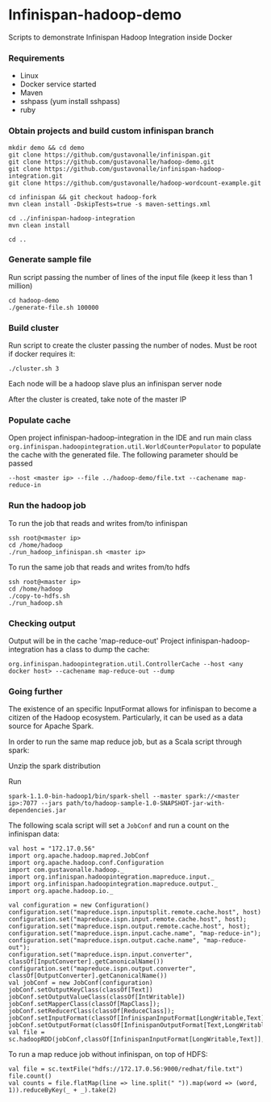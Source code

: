 # Infinispan-hadoop-demo


Scripts to demonstrate Infinispan Hadoop Integration inside Docker

### Requirements

* Linux
* Docker service started
* Maven
* sshpass (yum install sshpass)
* ruby

### Obtain projects and build custom infinispan branch


```
mkdir demo && cd demo
git clone https://github.com/gustavonalle/infinispan.git
git clone https://github.com/gustavonalle/hadoop-demo.git
git clone https://github.com/gustavonalle/infinispan-hadoop-integration.git
git clone https://github.com/gustavonalle/hadoop-wordcount-example.git

cd infinispan && git checkout hadoop-fork
mvn clean install -DskipTests=true -s maven-settings.xml

cd ../infinispan-hadoop-integration
mvn clean install

cd ..

```

### Generate sample file

Run script passing the number of lines of the input file (keep it less than 1 million)

```
cd hadoop-demo
./generate-file.sh 100000
```

### Build cluster

Run script to create the cluster passing the number of nodes. Must be root if docker requires it:

```./cluster.sh 3``` 

Each node will be a hadoop slave plus an infinispan server node

After the cluster is created, take note of the master IP

### Populate cache

Open project infinispan-hadoop-integration in the IDE and run main class ```org.infinispan.hadoopintegration.util.WorldCounterPopulator``` to populate the cache with the generated file. The following parameter should be passed

``` --host <master ip> --file ../hadoop-demo/file.txt --cachename map-reduce-in ```

### Run the hadoop job

To run the job that reads and writes from/to infinispan

``` 
ssh root@<master ip>
cd /home/hadoop
./run_hadoop_infinispan.sh <master ip>
```

To run the same job that reads and writes from/to hdfs

```
ssh root@<master ip>
cd /home/hadoop
./copy-to-hdfs.sh
./run_hadoop.sh
```

### Checking output

Output will be in the cache 'map-reduce-out'
Project infinispan-hadoop-integration has a class to dump the cache:

``` org.infinispan.hadoopintegration.util.ControllerCache --host <any docker host> --cachename map-reduce-out --dump ```

### Going further

The existence of an specific InputFormat allows for infinispan to become a citizen of the Hadoop ecosystem. Particularly,
it can be used as a data source for Apache Spark.

In order to run the same map reduce job, but as a Scala script through spark:

Unzip the spark distribution

Run

``` spark-1.1.0-bin-hadoop1/bin/spark-shell --master spark://<master ip>:7077 --jars path/to/hadoop-sample-1.0-SNAPSHOT-jar-with-dependencies.jar ```

The following scala script will set a ```JobConf``` and run a count on the infinispan data:

```
val host = "172.17.0.56"
import org.apache.hadoop.mapred.JobConf
import org.apache.hadoop.conf.Configuration
import com.gustavonalle.hadoop._
import org.infinispan.hadoopintegration.mapreduce.input._
import org.infinispan.hadoopintegration.mapreduce.output._
import org.apache.hadoop.io._

val configuration = new Configuration()
configuration.set("mapreduce.ispn.inputsplit.remote.cache.host", host)
configuration.set("mapreduce.ispn.input.remote.cache.host", host);
configuration.set("mapreduce.ispn.output.remote.cache.host", host);
configuration.set("mapreduce.ispn.input.cache.name", "map-reduce-in");
configuration.set("mapreduce.ispn.output.cache.name", "map-reduce-out");
configuration.set("mapreduce.ispn.input.converter", classOf[InputConverter].getCanonicalName())
configuration.set("mapreduce.ispn.output.converter", classOf[OutputConverter].getCanonicalName())
val jobConf = new JobConf(configuration)
jobConf.setOutputKeyClass(classOf[Text])
jobConf.setOutputValueClass(classOf[IntWritable])
jobConf.setMapperClass(classOf[MapClass]);
jobConf.setReducerClass(classOf[ReduceClass]);
jobConf.setInputFormat(classOf[InfinispanInputFormat[LongWritable,Text]]);
jobConf.setOutputFormat(classOf[InfinispanOutputFormat[Text,LongWritable]]);
val file = sc.hadoopRDD(jobConf,classOf[InfinispanInputFormat[LongWritable,Text]],classOf[LongWritable],classOf[Text],1)

```

To run a map reduce job without infinispan, on top of HDFS:

```
val file = sc.textFile("hdfs://172.17.0.56:9000/redhat/file.txt")
file.count()
val counts = file.flatMap(line => line.split(" ")).map(word => (word, 1)).reduceByKey(_ + _).take(2)
```






